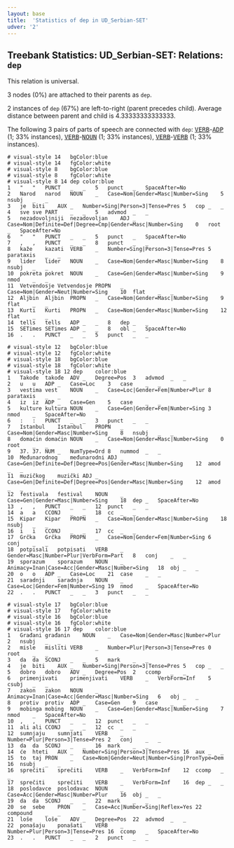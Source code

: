 ```yaml
---
layout: base
title:  'Statistics of dep in UD_Serbian-SET'
udver: '2'
---
```


## Treebank Statistics: UD_Serbian-SET: Relations: `dep`

This relation is universal.

3 nodes (0%) are attached to their parents as `dep`.

2 instances of `dep` (67%) are left-to-right (parent precedes child).
Average distance between parent and child is 4.33333333333333.

The following 3 pairs of parts of speech are connected with `dep`: <tt><a href="sr_set-pos-VERB.html">VERB</a></tt>-<tt><a href="sr_set-pos-ADP.html">ADP</a></tt> (1; 33% instances), <tt><a href="sr_set-pos-VERB.html">VERB</a></tt>-<tt><a href="sr_set-pos-NOUN.html">NOUN</a></tt> (1; 33% instances), <tt><a href="sr_set-pos-VERB.html">VERB</a></tt>-<tt><a href="sr_set-pos-VERB.html">VERB</a></tt> (1; 33% instances).


~~~ conllu
# visual-style 14	bgColor:blue
# visual-style 14	fgColor:white
# visual-style 8	bgColor:blue
# visual-style 8	fgColor:white
# visual-style 8 14 dep	color:blue
1	"	"	PUNCT	_	_	5	punct	_	SpaceAfter=No
2	Narod	narod	NOUN	_	Case=Nom|Gender=Masc|Number=Sing	5	nsubj	_	_
3	je	biti	AUX	_	Number=Sing|Person=3|Tense=Pres	5	cop	_	_
4	sve	sve	PART	_	_	5	advmod	_	_
5	nezadovoljniji	nezadovoljan	ADJ	_	Case=Nom|Definite=Def|Degree=Cmp|Gender=Masc|Number=Sing	0	root	_	SpaceAfter=No
6	"	"	PUNCT	_	_	5	punct	_	SpaceAfter=No
7	,	,	PUNCT	_	_	8	punct	_	_
8	kaže	kazati	VERB	_	Number=Sing|Person=3|Tense=Pres	5	parataxis	_	_
9	lider	lider	NOUN	_	Case=Nom|Gender=Masc|Number=Sing	8	nsubj	_	_
10	pokreta	pokret	NOUN	_	Case=Gen|Gender=Masc|Number=Sing	9	nmod	_	_
11	Vetvendosje	Vetvendosje	PROPN	_	Case=Nom|Gender=Neut|Number=Sing	10	flat	_	_
12	Aljbin	Aljbin	PROPN	_	Case=Nom|Gender=Masc|Number=Sing	9	flat	_	_
13	Kurti	Kurti	PROPN	_	Case=Nom|Gender=Masc|Number=Sing	12	flat	_	_
14	tells	tells	ADP	_	_	8	dep	_	_
15	SETimes	SETimes	ADP	_	_	8	obl	_	SpaceAfter=No
16	.	.	PUNCT	_	_	5	punct	_	_

~~~


~~~ conllu
# visual-style 12	bgColor:blue
# visual-style 12	fgColor:white
# visual-style 18	bgColor:blue
# visual-style 18	fgColor:white
# visual-style 18 12 dep	color:blue
1	Takođe	takođe	ADV	_	Degree=Pos	3	advmod	_	_
2	u	u	ADP	_	Case=Loc	3	case	_	_
3	vestima	vest	NOUN	_	Case=Loc|Gender=Fem|Number=Plur	8	parataxis	_	_
4	iz	iz	ADP	_	Case=Gen	5	case	_	_
5	kulture	kultura	NOUN	_	Case=Gen|Gender=Fem|Number=Sing	3	nmod	_	SpaceAfter=No
6	:	:	PUNCT	_	_	3	punct	_	_
7	Istanbul	Istanbul	PROPN	_	Case=Nom|Gender=Masc|Number=Sing	8	nsubj	_	_
8	domaćin	domaćin	NOUN	_	Case=Nom|Gender=Masc|Number=Sing	0	root	_	_
9	37.	37.	NUM	_	NumType=Ord	8	nummod	_	_
10	Međunarodnog	međunarodni	ADJ	_	Case=Gen|Definite=Def|Degree=Pos|Gender=Masc|Number=Sing	12	amod	_	_
11	muzičkog	muzički	ADJ	_	Case=Gen|Definite=Def|Degree=Pos|Gender=Masc|Number=Sing	12	amod	_	_
12	festivala	festival	NOUN	_	Case=Gen|Gender=Masc|Number=Sing	18	dep	_	SpaceAfter=No
13	,	,	PUNCT	_	_	12	punct	_	_
14	a	a	CCONJ	_	_	18	cc	_	_
15	Kipar	Kipar	PROPN	_	Case=Nom|Gender=Masc|Number=Sing	18	nsubj	_	_
16	i	i	CCONJ	_	_	17	cc	_	_
17	Grčka	Grčka	PROPN	_	Case=Nom|Gender=Fem|Number=Sing	6	conj	_	_
18	potpisali	potpisati	VERB	_	Gender=Masc|Number=Plur|VerbForm=Part	8	conj	_	_
19	sporazum	sporazum	NOUN	_	Animacy=Inan|Case=Acc|Gender=Masc|Number=Sing	18	obj	_	_
20	o	o	ADP	_	Case=Loc	21	case	_	_
21	saradnji	saradnja	NOUN	_	Case=Loc|Gender=Fem|Number=Sing	19	nmod	_	SpaceAfter=No
22	.	.	PUNCT	_	_	3	punct	_	_

~~~


~~~ conllu
# visual-style 17	bgColor:blue
# visual-style 17	fgColor:white
# visual-style 16	bgColor:blue
# visual-style 16	fgColor:white
# visual-style 16 17 dep	color:blue
1	Građani	građanin	NOUN	_	Case=Nom|Gender=Masc|Number=Plur	2	nsubj	_	_
2	misle	misliti	VERB	_	Number=Plur|Person=3|Tense=Pres	0	root	_	_
3	da	da	SCONJ	_	_	5	mark	_	_
4	je	biti	AUX	_	Number=Sing|Person=3|Tense=Pres	5	cop	_	_
5	dobro	dobro	ADV	_	Degree=Pos	2	ccomp	_	_
6	primenjivati	primenjivati	VERB	_	VerbForm=Inf	5	csubj	_	_
7	zakon	zakon	NOUN	_	Animacy=Inan|Case=Acc|Gender=Masc|Number=Sing	6	obj	_	_
8	protiv	protiv	ADP	_	Case=Gen	9	case	_	_
9	mobinga	mobing	NOUN	_	Case=Gen|Gender=Masc|Number=Sing	7	nmod	_	SpaceAfter=No
10	,	,	PUNCT	_	_	12	punct	_	_
11	ali	ali	CCONJ	_	_	12	cc	_	_
12	sumnjaju	sumnjati	VERB	_	Number=Plur|Person=3|Tense=Pres	2	conj	_	_
13	da	da	SCONJ	_	_	16	mark	_	_
14	će	hteti	AUX	_	Number=Sing|Person=3|Tense=Pres	16	aux	_	_
15	to	taj	PRON	_	Case=Nom|Gender=Neut|Number=Sing|PronType=Dem	16	nsubj	_	_
16	sprečiti	sprečiti	VERB	_	VerbForm=Inf	12	ccomp	_	_
17	sprečiti	sprečiti	VERB	_	VerbForm=Inf	16	dep	_	_
18	poslodavce	poslodavac	NOUN	_	Case=Acc|Gender=Masc|Number=Plur	16	obj	_	_
19	da	da	SCONJ	_	_	22	mark	_	_
20	se	sebe	PRON	_	Case=Acc|Number=Sing|Reflex=Yes	22	compound	_	_
21	loše	loše	ADV	_	Degree=Pos	22	advmod	_	_
22	ponašaju	ponašati	VERB	_	Number=Plur|Person=3|Tense=Pres	16	ccomp	_	SpaceAfter=No
23	.	.	PUNCT	_	_	2	punct	_	_

~~~


